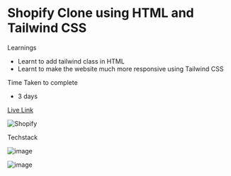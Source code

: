 # Shopify Clone using HTML and Tailwind CSS

Learnings

- Learnt to add tailwind class in HTML
- Learnt to make the website much more responsive using Tailwind CSS

Time Taken to complete
- 3 days

[Live Link](https://sushanm-shopify-clone.netlify.app/)

![Shopify](./Image/Shopify-clone.png)

Techstack

![image](https://img.shields.io/badge/HTML-TAILWINDCSS-orange)

![image](https://img.shields.io/badge/Responsive-Yes-brightgreen)
